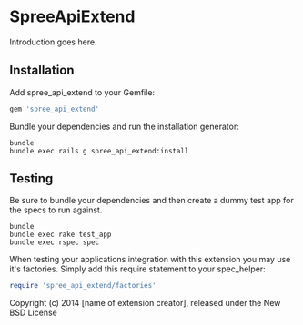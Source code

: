 SpreeApiExtend
==============

Introduction goes here.

Installation
------------

Add spree_api_extend to your Gemfile:

```ruby
gem 'spree_api_extend'
```

Bundle your dependencies and run the installation generator:

```shell
bundle
bundle exec rails g spree_api_extend:install
```

Testing
-------

Be sure to bundle your dependencies and then create a dummy test app for the specs to run against.

```shell
bundle
bundle exec rake test_app
bundle exec rspec spec
```

When testing your applications integration with this extension you may use it's factories.
Simply add this require statement to your spec_helper:

```ruby
require 'spree_api_extend/factories'
```

Copyright (c) 2014 [name of extension creator], released under the New BSD License

